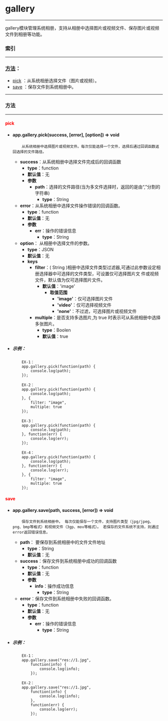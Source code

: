 # gallery
***



gallery模块管理系统相册，支持从相册中选择图片或视频文件、保存图片或视频文件到相册等功能。



###	索引
***
###	[方法](#方法)：

*	[pick](#pick) ：从系统相册选择文件（图片或视频）。
*	[save](#save) ：保存文件到系统相册中。
***

###	<div id="方法">方法</div>

***

#### <div id="pick" style="color:red">pick</div>
-	####	app.gallery.pick(success, [error], [option])   ⇒ void 

			从系统相册中选择图片或视频文件。每次仅能选择一个文件，选择后通过回调函数返回选择的文件路径。

	-	**success**：从系统相册中选择文件完成后的回调函数
		-	**type**：function
		-	**默认值**：无
		-	**参数**
			-	**path**：选择的文件路径(当为多文件选择时，返回的是由“,”分割的字符串)
				-	**type**：String
	-	**error**：从系统相册中选择文件操作错误的回调函数。
		-	**type**：function
		-	**默认值**：无
		-	**参数**
			-	**err**：操作的错误信息
				-	**type**：String
	-	**option**： 从相册中选择文件的参数。
		-	**type**：JSON
		-	**默认值**：无
		-	**keys**
			-	**filter**：( String )相册中选择文件类型过滤器,可通过此参数设定相册选择器中可选择的文件类型，可设置仅可选择图片文 件或视频文件，默认值为仅可选择图片文件。
				-	**默认值**：'image'
					-	**取值范围**
						-	**'image'**：仅可选择图片文件
						-	**'video'**：仅可选择视频文件
						-	**'none'**：不过滤，可选择图片或视频文件
			-	**multiple**：是否支持多选图片,为 true 时表示可从系统相册中选择多张图片。
				-	**type**：Boolen 
				-	**默认值**：true

-	#####	示例：

			EX-1：
			app.gallery.pick(function(path) {
			    console.log(path);
			});
		
			EX-2：
			app.gallery.pick(function(path) {
			    console.log(path);
			}, {
			    filter: "image",
			    multiple: true
			});
		
			EX-3：
			app.gallery.pick(function(path) {
			    console.log(path);
			}, function(err) {
			    console.log(err);
			});
		
			EX-4：
			app.gallery.pick(function(path) {
			    console.log(path);
			}, function(err) {
			    console.log(err);
			}, {
			    filter: "image",
			    multiple: true
			});

####	<div id="save" style="color:red">save</div>

-	####	app.gallery.save(path, success, [error])   ⇒ void

			保存文件到系统相册中。 每次仅能保存一个文件，支持图片类型（jpg/jpeg、png、bmp等格式）和视频文件（3gp、mov等格式）。 若保存的文件系统不支持，则通过error返回错误信息。

	-	**path**：  要保存到系统相册中的文件文件地址
		-	**type**：String
		-	**默认值**：无
	-	**success**：保存文件到系统相册中成功的回调函数
		-	**type**：function
		-	**默认值**：无
		-	**参数**
			-	**info**：操作成功信息
				-	**type**：String
	-	**error**：保存文件到系统相册中失败的回调函数。
		-	**type**：function
		-	**默认值**：无
		-	**参数**
			-	**err**：操作的错误信息
				-	**type**：String


-	#####	示例：

			EX-1：
			app.gallery.save("res://1.jpg",
			    function(info) {
			        console.log(info);
			    });
		
			EX-2：
			app.gallery.save("res://1.jpg",
			    function(info) {
			        console.log(info);
			    },
			    function(err) {
			        console.log(err);
			    });
	



